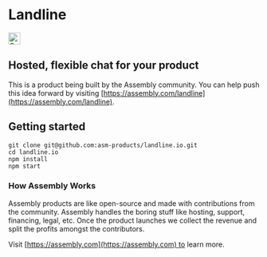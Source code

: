 # Landline

<a href="https://assembly.com/landline/bounties?utm_campaign=assemblage&utm_source=landline&utm_medium=repo_badge"><img src="https://asm-badger.herokuapp.com/landline/badges/tasks.svg" height="24px" alt="Open Tasks" /></a>

## Hosted, flexible chat for your product

This is a product being built by the Assembly community. You can help push this idea forward by visiting [https://assembly.com/landline](https://assembly.com/landline).

## Getting started

```
git clone git@github.com:asm-products/landline.io.git
cd landline.io
npm install
npm start
```

### How Assembly Works

Assembly products are like open-source and made with contributions from the community. Assembly handles the boring stuff like hosting, support, financing, legal, etc. Once the product launches we collect the revenue and split the profits amongst the contributors.

Visit [https://assembly.com](https://assembly.com) to learn more.

